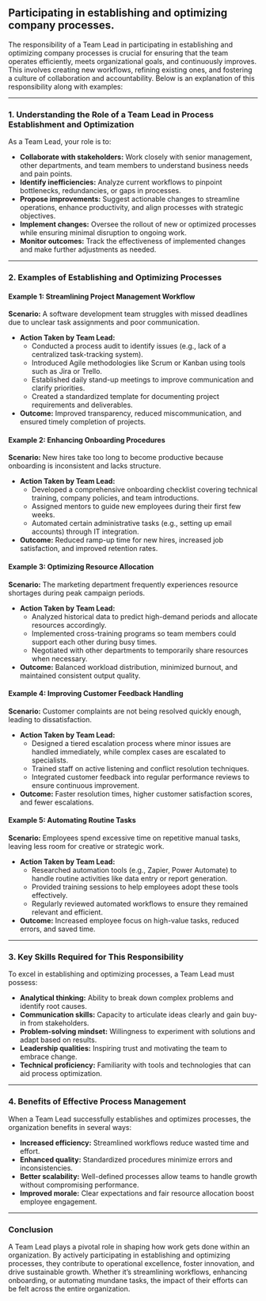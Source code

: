 ## Participating in establishing and optimizing company processes.

The responsibility of a Team Lead in participating in establishing and optimizing company processes is crucial for ensuring that the team operates efficiently, meets organizational goals, and continuously improves. This involves creating new workflows, refining existing ones, and fostering a culture of collaboration and accountability. Below is an explanation of this responsibility along with examples:

---

### **1. Understanding the Role of a Team Lead in Process Establishment and Optimization**
As a Team Lead, your role is to:
- **Collaborate with stakeholders:** Work closely with senior management, other departments, and team members to understand business needs and pain points.
- **Identify inefficiencies:** Analyze current workflows to pinpoint bottlenecks, redundancies, or gaps in processes.
- **Propose improvements:** Suggest actionable changes to streamline operations, enhance productivity, and align processes with strategic objectives.
- **Implement changes:** Oversee the rollout of new or optimized processes while ensuring minimal disruption to ongoing work.
- **Monitor outcomes:** Track the effectiveness of implemented changes and make further adjustments as needed.

---

### **2. Examples of Establishing and Optimizing Processes**

#### **Example 1: Streamlining Project Management Workflow**
**Scenario:** A software development team struggles with missed deadlines due to unclear task assignments and poor communication.
- **Action Taken by Team Lead:**
    - Conducted a process audit to identify issues (e.g., lack of a centralized task-tracking system).
    - Introduced Agile methodologies like Scrum or Kanban using tools such as Jira or Trello.
    - Established daily stand-up meetings to improve communication and clarify priorities.
    - Created a standardized template for documenting project requirements and deliverables.
- **Outcome:** Improved transparency, reduced miscommunication, and ensured timely completion of projects.

#### **Example 2: Enhancing Onboarding Procedures**
**Scenario:** New hires take too long to become productive because onboarding is inconsistent and lacks structure.
- **Action Taken by Team Lead:**
    - Developed a comprehensive onboarding checklist covering technical training, company policies, and team introductions.
    - Assigned mentors to guide new employees during their first few weeks.
    - Automated certain administrative tasks (e.g., setting up email accounts) through IT integration.
- **Outcome:** Reduced ramp-up time for new hires, increased job satisfaction, and improved retention rates.

#### **Example 3: Optimizing Resource Allocation**
**Scenario:** The marketing department frequently experiences resource shortages during peak campaign periods.
- **Action Taken by Team Lead:**
    - Analyzed historical data to predict high-demand periods and allocate resources accordingly.
    - Implemented cross-training programs so team members could support each other during busy times.
    - Negotiated with other departments to temporarily share resources when necessary.
- **Outcome:** Balanced workload distribution, minimized burnout, and maintained consistent output quality.

#### **Example 4: Improving Customer Feedback Handling**
**Scenario:** Customer complaints are not being resolved quickly enough, leading to dissatisfaction.
- **Action Taken by Team Lead:**
    - Designed a tiered escalation process where minor issues are handled immediately, while complex cases are escalated to specialists.
    - Trained staff on active listening and conflict resolution techniques.
    - Integrated customer feedback into regular performance reviews to ensure continuous improvement.
- **Outcome:** Faster resolution times, higher customer satisfaction scores, and fewer escalations.

#### **Example 5: Automating Routine Tasks**
**Scenario:** Employees spend excessive time on repetitive manual tasks, leaving less room for creative or strategic work.
- **Action Taken by Team Lead:**
    - Researched automation tools (e.g., Zapier, Power Automate) to handle routine activities like data entry or report generation.
    - Provided training sessions to help employees adopt these tools effectively.
    - Regularly reviewed automated workflows to ensure they remained relevant and efficient.
- **Outcome:** Increased employee focus on high-value tasks, reduced errors, and saved time.

---

### **3. Key Skills Required for This Responsibility**
To excel in establishing and optimizing processes, a Team Lead must possess:
- **Analytical thinking:** Ability to break down complex problems and identify root causes.
- **Communication skills:** Capacity to articulate ideas clearly and gain buy-in from stakeholders.
- **Problem-solving mindset:** Willingness to experiment with solutions and adapt based on results.
- **Leadership qualities:** Inspiring trust and motivating the team to embrace change.
- **Technical proficiency:** Familiarity with tools and technologies that can aid process optimization.

---

### **4. Benefits of Effective Process Management**
When a Team Lead successfully establishes and optimizes processes, the organization benefits in several ways:
- **Increased efficiency:** Streamlined workflows reduce wasted time and effort.
- **Enhanced quality:** Standardized procedures minimize errors and inconsistencies.
- **Better scalability:** Well-defined processes allow teams to handle growth without compromising performance.
- **Improved morale:** Clear expectations and fair resource allocation boost employee engagement.

---

### **Conclusion**
A Team Lead plays a pivotal role in shaping how work gets done within an organization. By actively participating in establishing and optimizing processes, they contribute to operational excellence, foster innovation, and drive sustainable growth. Whether it’s streamlining workflows, enhancing onboarding, or automating mundane tasks, the impact of their efforts can be felt across the entire organization.